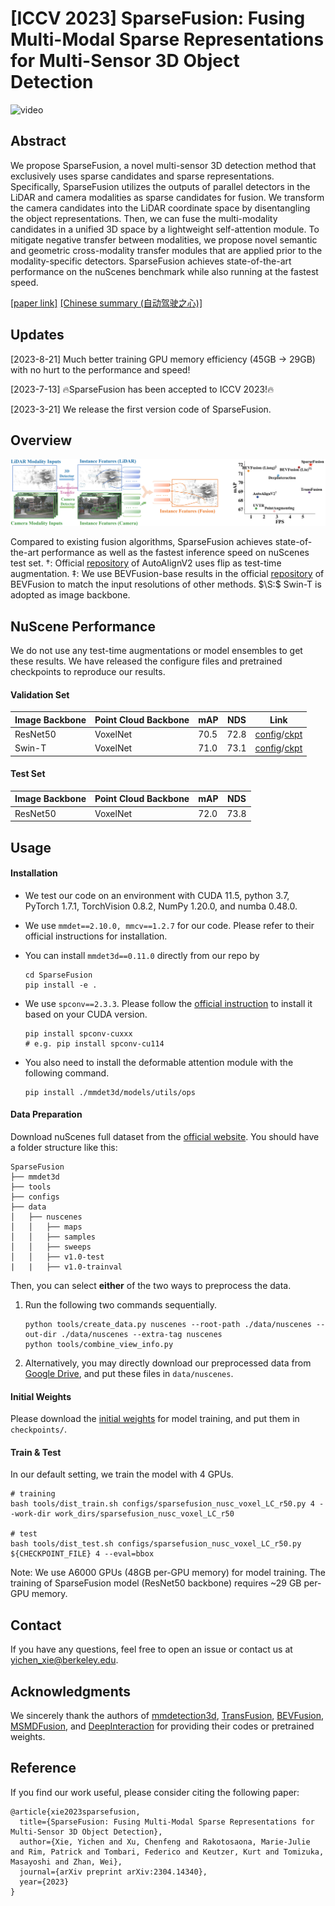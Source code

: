 # [ICCV 2023] SparseFusion: Fusing Multi-Modal Sparse Representations for Multi-Sensor 3D Object Detection
![video](video.gif)

## Abstract
We propose SparseFusion, a novel multi-sensor 3D detection method that exclusively uses sparse candidates and sparse representations. Specifically, SparseFusion utilizes the outputs of parallel detectors in the LiDAR and camera modalities as sparse candidates for fusion. We transform the camera candidates into the LiDAR coordinate space by disentangling the object representations. Then, we can fuse the multi-modality candidates in a unified 3D space by a lightweight self-attention module. To mitigate negative transfer between modalities, we propose novel semantic and geometric cross-modality transfer modules that are applied prior to the modality-specific detectors. SparseFusion achieves state-of-the-art performance on the nuScenes benchmark while also running at the fastest speed.

[[paper link]](https://arxiv.org/abs/2304.14340) [[Chinese summary (自动驾驶之心)]](https://zhuanlan.zhihu.com/p/630231104)

## Updates
[2023-8-21] Much better training GPU memory efficiency (45GB -> 29GB) with no hurt to the performance and speed!

[2023-7-13] 🔥SparseFusion has been accepted to ICCV 2023!🔥

[2023-3-21] We release the first version code of SparseFusion. 

## Overview
![teaser](teaser.png)

Compared to existing fusion algorithms, SparseFusion achieves state-of-the-art performance as well as the fastest inference speed on nuScenes test set. †: Official [repository](https://github.com/zehuichen123/AutoAlignV2) of AutoAlignV2 uses flip as test-time augmentation. ‡: We use BEVFusion-base results in the official [repository](https://github.com/mit-han-lab/bevfusion) of BEVFusion to match the input resolutions of other methods. $\S:$ Swin-T is adopted as image backbone.
## NuScene Performance
We do not use any test-time augmentations or model ensembles to get these results. We have released the configure files and pretrained checkpoints to reproduce our results.
#### Validation Set

| Image Backbone | Point Cloud Backbone | mAP | NDS | Link |
| --------- | ------ | ------ | --------- | --------- |
| ResNet50  | VoxelNet             | 70.5 | 72.8 | [config](configs/sparsefusion_nusc_voxel_LC_r50.py)/[ckpt](https://drive.google.com/file/d/1NZIrg7s-VwxkwuPHTTWSQQO7T7IILBGC/view?usp=share_link) |
| Swin-T  | VoxelNet             | 71.0 | 73.1 | [config](configs/sparsefusion_nusc_voxel_LC_SwinT.py)/[ckpt](https://drive.google.com/file/d/1dAhOKtbLd1e3I5jwk_3E1gzbl61P24qy/view?usp=share_link) |

#### Test Set

| Image Backbone | Point Cloud Backbone | mAP  | NDS |
| --------- | ------ | ------ | --------- |
| ResNet50  | VoxelNet             | 72.0 | 73.8 |

## Usage 

#### Installation
+ We test our code on an environment with CUDA 11.5, python 3.7, PyTorch 1.7.1, TorchVision 0.8.2, NumPy 1.20.0, and numba 0.48.0.

+ We use `mmdet==2.10.0, mmcv==1.2.7` for our code. Please refer to their official instructions for installation.

+ You can install `mmdet3d==0.11.0` directly from our repo by
  ```
  cd SparseFusion
  pip install -e .
  ```


+ We use `spconv==2.3.3`. Please follow the [official instruction](https://github.com/traveller59/spconv) to install it based on your CUDA version.

  ```
  pip install spconv-cuxxx 
  # e.g. pip install spconv-cu114	
  ```

+ You also need to install the deformable attention module with the following command.

  ```
  pip install ./mmdet3d/models/utils/ops
  ```

#### Data Preparation

Download nuScenes full dataset from the [official website](https://www.nuscenes.org/download). You should have a folder structure like this:

```
SparseFusion
├── mmdet3d
├── tools
├── configs
├── data
│   ├── nuscenes
│   │   ├── maps
│   │   ├── samples
│   │   ├── sweeps
│   │   ├── v1.0-test
|   |   ├── v1.0-trainval
```

Then, you can select  **either** of the two ways to preprocess the data.

1. Run the following two commands sequentially. 

   ```
   python tools/create_data.py nuscenes --root-path ./data/nuscenes --out-dir ./data/nuscenes --extra-tag nuscenes
   python tools/combine_view_info.py
   ```

2. Alternatively, you may directly download our preprocessed data from [Google Drive](https://drive.google.com/drive/folders/1L5lvLsNWBA0vfTlNSMa4OXXBLoZgJbg4?usp=share_link), and put these files in `data/nuscenes`.

#### Initial Weights

Please download the [initial weights](https://drive.google.com/drive/folders/1wmYBi3PBprdcegF843AU-22q2OwDgoZk?usp=share_link) for model training, and put them in `checkpoints/`.

#### Train & Test

In our default setting, we train the model with 4 GPUs.

```
# training
bash tools/dist_train.sh configs/sparsefusion_nusc_voxel_LC_r50.py 4 --work-dir work_dirs/sparsefusion_nusc_voxel_LC_r50

# test
bash tools/dist_test.sh configs/sparsefusion_nusc_voxel_LC_r50.py ${CHECKPOINT_FILE} 4 --eval=bbox
```

Note: We use A6000 GPUs (48GB per-GPU memory) for model training. The training of SparseFusion model (ResNet50 backbone) requires ~29 GB per-GPU memory.

## Contact
If you have any questions, feel free to open an issue or contact us at yichen_xie@berkeley.edu.

## Acknowledgments

We sincerely thank the authors of [mmdetection3d](https://github.com/open-mmlab/mmdetection3d), [TransFusion](https://github.com/XuyangBai/TransFusion), [BEVFusion](https://github.com/mit-han-lab/bevfusion), [MSMDFusion](https://github.com/SxJyJay/MSMDFusion), and [DeepInteraction](https://github.com/fudan-zvg/DeepInteraction) for providing their codes or pretrained weights.

## Reference

If you find our work useful, please consider citing the following paper:

```
@article{xie2023sparsefusion,
  title={SparseFusion: Fusing Multi-Modal Sparse Representations for Multi-Sensor 3D Object Detection},
  author={Xie, Yichen and Xu, Chenfeng and Rakotosaona, Marie-Julie and Rim, Patrick and Tombari, Federico and Keutzer, Kurt and Tomizuka, Masayoshi and Zhan, Wei},
  journal={arXiv preprint arXiv:2304.14340},
  year={2023}
}
```

